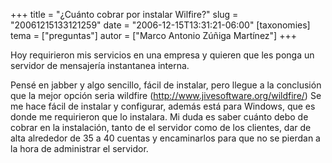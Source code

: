 +++
title = "¿Cuánto cobrar por instalar Wilfire?"
slug = "20061215133121259"
date = "2006-12-15T13:31:21-06:00"
[taxonomies]
tema = ["preguntas"]
autor = ["Marco Antonio Zúñiga Martínez"]
+++

Hoy requirieron mis servicios en una empresa y quieren que les ponga un
servidor de mensajería instantanea interna.

Pensé en jabber y algo sencillo, fácil de instalar, pero llegue a la
conclusión que la mejor opción seria wildfire
(<a href="http://www.jivesoftware.org/wildfire/">http://www.jivesoftware.org/wildfire/</a>)
Se me hace fácil de instalar y configurar, además está para Windows, que
es donde me requirieron que lo instalara. Mi duda es saber cuánto debo
de cobrar en la instalación, tanto de el servidor como de los clientes,
dar de alta alrededor de 35 a 40 cuentas y encaminarlos para que no se
pierdan a la hora de administrar el servidor.
